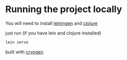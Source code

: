 # Running the project locally

You will need to install [leiningen](https://leiningen.org/) and [clojure](https://clojure.org/guides/install_clojure)

just run (if you have lein and clojure installed) 

```bash
lein serve
```

built with [cryogen](https://github.com/cryogen-project/cryogen)
